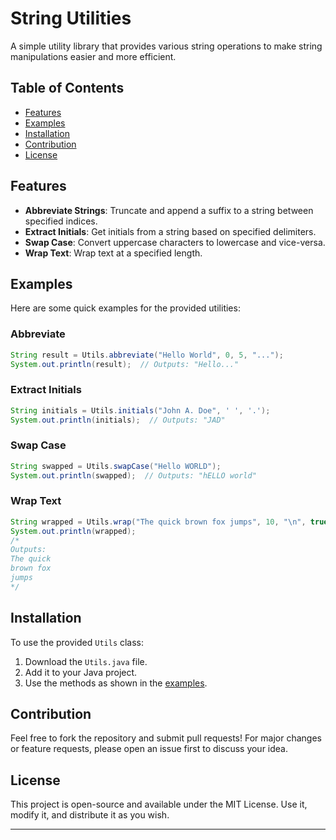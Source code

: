 # String Utilities

A simple utility library that provides various string operations to make string manipulations easier and more efficient.

## Table of Contents

- [Features](#features)
- [Examples](#examples)
- [Installation](#installation)
- [Contribution](#contribution)
- [License](#license)

## Features

- **Abbreviate Strings**: Truncate and append a suffix to a string between specified indices.
- **Extract Initials**: Get initials from a string based on specified delimiters.
- **Swap Case**: Convert uppercase characters to lowercase and vice-versa.
- **Wrap Text**: Wrap text at a specified length.

## Examples

Here are some quick examples for the provided utilities:

### Abbreviate

```java
String result = Utils.abbreviate("Hello World", 0, 5, "...");
System.out.println(result);  // Outputs: "Hello..."
```

### Extract Initials

```java
String initials = Utils.initials("John A. Doe", ' ', '.');
System.out.println(initials);  // Outputs: "JAD"
```

### Swap Case

```java
String swapped = Utils.swapCase("Hello WORLD");
System.out.println(swapped);  // Outputs: "hELLO world"
```

### Wrap Text

```java
String wrapped = Utils.wrap("The quick brown fox jumps", 10, "\n", true, " ");
System.out.println(wrapped);
/*
Outputs:
The quick
brown fox
jumps
*/
```

## Installation

To use the provided `Utils` class:

1. Download the `Utils.java` file.
2. Add it to your Java project.
3. Use the methods as shown in the [examples](#examples).

## Contribution

Feel free to fork the repository and submit pull requests! For major changes or feature requests, please open an issue first to discuss your idea.

## License

This project is open-source and available under the MIT License. Use it, modify it, and distribute it as you wish.

---
